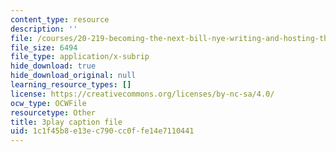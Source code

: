 ```yaml
---
content_type: resource
description: ''
file: /courses/20-219-becoming-the-next-bill-nye-writing-and-hosting-the-educational-show-january-iap-2015/1c1f45b8e13ec790cc0ffe14e7110441_C-xZ_Lm7eNY.srt
file_size: 6494
file_type: application/x-subrip
hide_download: true
hide_download_original: null
learning_resource_types: []
license: https://creativecommons.org/licenses/by-nc-sa/4.0/
ocw_type: OCWFile
resourcetype: Other
title: 3play caption file
uid: 1c1f45b8-e13e-c790-cc0f-fe14e7110441
---
```

